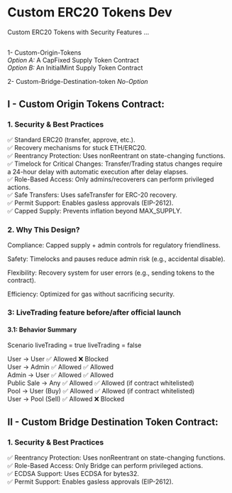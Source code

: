 # Custom ERC20 Tokens Dev
Custom ERC20 Tokens with Security Features ...


##
1- Custom-Origin-Tokens <br>
	*Option A:* A CapFixed Supply Token Contract<br>
	*Option B:* An InitialMint Supply Token Contract<br>

2- Custom-Bridge-Destination-token
	*No-Option*

## I - Custom Origin Tokens Contract:

### 1. Security & Best Practices

✅ Standard ERC20 (transfer, approve, etc.). <br>
✅ Recovery mechanisms for stuck ETH/ERC20. <br>
✅ Reentrancy Protection: Uses nonReentrant on state-changing functions. <br>
✅ Timelock for Critical Changes: Transfer/Trading status changes require <br>
a 24-hour delay with automatic execution after delay elapses. <br>
✅ Role-Based Access: Only admins/recoverers can perform privileged actions. <br>
✅ Safe Transfers: Uses safeTransfer for ERC-20 recovery. <br>
✅ Permit Support: Enables gasless approvals (EIP-2612). <br>
✅ Capped Supply: Prevents inflation beyond MAX_SUPPLY. <br>



### 2. Why This Design?


Compliance: Capped supply + admin controls for regulatory friendliness. <br>

Safety: Timelocks and pauses reduce admin risk (e.g., accidental disable). <br>

Flexibility: Recovery system for user errors (e.g., sending tokens to the contract). <br>

Efficiency: Optimized for gas without sacrificing security. <br>



### 3: LiveTrading feature before/after official launch
#### 3.1: Behavior Summary

Scenario	liveTrading = true	liveTrading = false

User → User			 ✅ Allowed			❌ Blocked<br>
User → Admin		 ✅ Allowed			✅ Allowed<br>
Admin → User		 ✅ Allowed			✅ Allowed<br>
Public Sale → Any	 ✅ Allowed			✅ Allowed (if contract whitelisted)<br>
Pool → User (Buy)	 ✅ Allowed			✅ Allowed (if contract whitelisted)<br>
User → Pool (Sell)	 ✅ Allowed			❌ Blocked<br>


## II - Custom Bridge Destination Token Contract:

### 1. Security & Best Practices

✅ Reentrancy Protection: Uses nonReentrant on state-changing functions. <br>
✅ Role-Based Access: Only Bridge can perform privileged actions. <br>
✅ ECDSA Support: Uses ECDSA for bytes32. <br>
✅ Permit Support: Enables gasless approvals (EIP-2612). <br>

